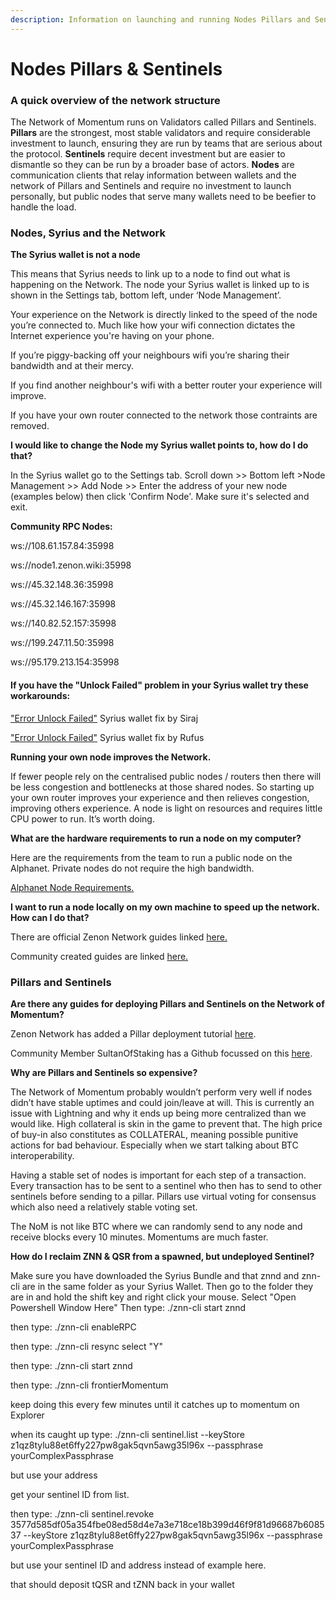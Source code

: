 ```yaml
---
description: Information on launching and running Nodes Pillars and Sentinels.
---
```


# Nodes Pillars & Sentinels

### **A quick overview of the network structure**

The Network of Momentum runs on Validators called Pillars and Sentinels. **Pillars** are the strongest, most stable validators and require considerable investment to launch, ensuring they are run by teams that are serious about the protocol. **Sentinels** require decent investment but are easier to dismantle so they can be run by a broader base of actors. **Nodes** are communication clients that relay information between wallets and the network of Pillars and Sentinels and require no investment to launch personally, but public nodes that serve many wallets need to be beefier to handle the load.

### **Nodes, Syrius and the Network**

**The Syrius wallet is not a node**

This means that Syrius needs to link up to a node to find out what is happening on the Network. The node your Syrius wallet is linked up to is shown in the Settings tab, bottom left, under ‘Node Management’.

Your experience on the Network is directly linked to the speed of the node you’re connected to. Much like how your wifi connection dictates the Internet experience you're having on your phone.

If you’re piggy-backing off your neighbours wifi you’re sharing their bandwidth and at their mercy.&#x20;

If you find another neighbour's wifi with a better router your experience will improve.

If you have your own router connected to the network those contraints are removed.

**I would like to change the Node my Syrius wallet points to, how do I do that?**

In the Syrius wallet go to the Settings tab. Scroll down >> Bottom left >Node Management >> Add Node >> Enter the address of your new node (examples below) then click 'Confirm Node'. Make sure it's selected and exit.

**Community RPC Nodes:**

ws://108.61.157.84:35998

ws://node1.zenon.wiki:35998

ws://45.32.148.36:35998&#x20;

ws://45.32.146.167:35998&#x20;

ws://140.82.52.157:35998&#x20;

ws://199.247.11.50:35998&#x20;

ws://95.179.213.154:35998

#### **If you have the "Unlock Failed" problem in your Syrius wallet try these workarounds:**

["Error Unlock Failed"](https://medium.com/@sirajarab/syrius-wallet-error-unlock-failed-b7b9cc627574) Syrius wallet fix by Siraj

["Error Unlock Failed"](https://medium.com/@rufusizthebezt/how-to-get-around-the-error-unlock-failed-on-syrius-wallet-acf074d3e63e) Syrius wallet fix by Rufus

**Running your own node improves the Network.**&#x20;

If fewer people rely on the centralised public nodes / routers then there will be less congestion and bottlenecks at those shared nodes. So starting up your own router improves your experience and then relieves congestion, improving others experience. A node is light on resources and requires little CPU power to run. It’s worth doing.

**What are the hardware requirements to run a node on my computer?**

Here are the requirements from the team to run a public node on the Alphanet. Private nodes do not require the high bandwidth.

​[Alphanet Node Requirements.​](https://testnet.znn.space/#!requirements.md)

**I want to run a node locally on my own machine to speed up the network. How can I do that?**

There are official Zenon Network guides linked [here.](../#official-zenon-network-resources)

Community created guides are linked [here.](../#community-resources)

### **Pillars and Sentinels**

**Are there any guides for deploying Pillars and Sentinels on the Network of Momentum?**

Zenon Network has added a Pillar deployment tutorial [here](https://github.com/zenon-network/znn-bundle).

Community Member SultanOfStaking has a Github focussed on this [here](https://github.com/sultanofstaking).

**Why are Pillars and Sentinels so expensive?**

The Network of Momentum probably wouldn’t perform very well if nodes didn’t have stable uptimes and could join/leave at will. This is currently an issue with Lightning and why it ends up being more centralized than we would like. High collateral is skin in the game to prevent that. The high price of buy-in also constitutes as COLLATERAL, meaning possible punitive actions for bad behaviour. Especially when we start talking about BTC interoperability.

Having a stable set of nodes is important for each step of a transaction. Every transaction has to be sent to a sentinel who then has to send to other sentinels before sending to a pillar. Pillars use virtual voting for consensus which also need a relatively stable voting set.

The NoM is not like BTC where we can randomly send to any node and receive blocks every 10 minutes. Momentums are much faster.

**How do I reclaim ZNN & QSR from a spawned, but undeployed Sentinel?**

Make sure you have downloaded the Syrius Bundle and that znnd and znn-cli are in the same folder as your Syrius Wallet. Then go to the folder they are in and hold the shift key and right click your mouse. Select "Open Powershell Window Here" Then type: ./znn-cli start znnd

then type: ./znn-cli enableRPC

then type: ./znn-cli resync select "Y"

then type: ./znn-cli start znnd

then type: ./znn-cli frontierMomentum

keep doing this every few minutes until it catches up to momentum on Explorer

when its caught up type: ./znn-cli sentinel.list --keyStore z1qz8tylu88et6ffy227pw8gak5qvn5awg35l96x --passphrase yourComplexPassphrase

but use your address

get your sentinel ID from list.

then type: ./znn-cli sentinel.revoke 3577d585df05a354fbe08ed58d4e7a3e718ce18b399d46f9f81d96687b608537 --keyStore z1qz8tylu88et6ffy227pw8gak5qvn5awg35l96x --passphrase yourComplexPassphrase

but use your sentinel ID and address instead of example here.

that should deposit tQSR and tZNN back in your wallet
